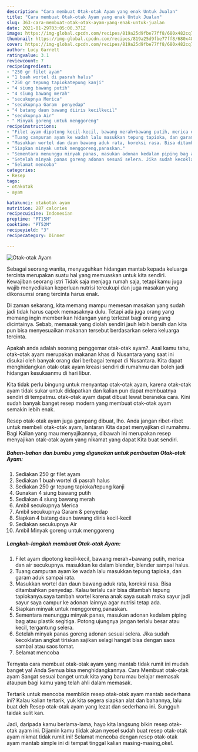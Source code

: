 ```yaml
---
description: "Cara membuat Otak-otak Ayam yang enak Untuk Jualan"
title: "Cara membuat Otak-otak Ayam yang enak Untuk Jualan"
slug: 363-cara-membuat-otak-otak-ayam-yang-enak-untuk-jualan
date: 2021-01-29T03:05:00.371Z
image: https://img-global.cpcdn.com/recipes/819a25d9fbe77ff8/680x482cq70/otak-otak-ayam-foto-resep-utama.jpg
thumbnail: https://img-global.cpcdn.com/recipes/819a25d9fbe77ff8/680x482cq70/otak-otak-ayam-foto-resep-utama.jpg
cover: https://img-global.cpcdn.com/recipes/819a25d9fbe77ff8/680x482cq70/otak-otak-ayam-foto-resep-utama.jpg
author: Lucy Garrett
ratingvalue: 3.1
reviewcount: 7
recipeingredient:
- "250 gr filet ayam"
- "1 buah wortel di pasrah halus"
- "250 gr tepung tapiokatepung kanji"
- "4 siung bawang putih"
- "4 siung bawang merah"
- "secukupnya Merica"
- "secukupnya Garam  penyedap"
- "4 batang daun bawang diiris kecilkecil"
- "secukupnya Air"
- " Minyak goreng untuk menggoreng"
recipeinstructions:
- "Filet ayam dipotong kecil-kecil, bawang merah+bawang putih, merica dan air secukupnya. masukkan ke dalam blender, blender sampai halus."
- "Tuang campuran ayam ke wadah lalu masukkan tepung tapioka, dan garam aduk sampai rata."
- "Masukkan wortel dan daun bawang aduk rata, koreksi rasa. Bisa ditambahkan penyedap. Kalau terlalu cair bisa ditambah tepung tapiokanya.saya tambah wortel karena anak saya susah maka sayur jadi sayur saya campur ke adonan lainnya agar nutrisi tetap ada."
- "Siapkan minyak untuk menggoreng,panaskan."
- "Sementara menunggu minyak panas, masukan adonan kedalam piping bag atau plastik segitiga. Potong ujungnya jangan terlalu besar atau kecil, tergantung selera."
- "Setelah minyak panas goreng adonan sesuai selera. Jika sudah kecoklatan angkat tiriskan sajikan selagi hangat bisa dengan saos sambal atau saos tomat."
- "Selamat mencoba"
categories:
- Resep
tags:
- otakotak
- ayam

katakunci: otakotak ayam 
nutrition: 287 calories
recipecuisine: Indonesian
preptime: "PT15M"
cooktime: "PT52M"
recipeyield: "3"
recipecategory: Dinner

---
```



![Otak-otak Ayam](https://img-global.cpcdn.com/recipes/819a25d9fbe77ff8/680x482cq70/otak-otak-ayam-foto-resep-utama.jpg)

Sebagai seorang wanita, menyuguhkan hidangan mantab kepada keluarga tercinta merupakan suatu hal yang memuaskan untuk kita sendiri. Kewajiban seorang istri Tidak saja menjaga rumah saja, tetapi kamu juga wajib menyediakan keperluan nutrisi tercukupi dan juga masakan yang dikonsumsi orang tercinta harus enak.

Di zaman  sekarang, kita memang mampu memesan masakan yang sudah jadi tidak harus capek memasaknya dulu. Tetapi ada juga orang yang memang ingin memberikan hidangan yang terlezat bagi orang yang dicintainya. Sebab, memasak yang diolah sendiri jauh lebih bersih dan kita pun bisa menyesuaikan makanan tersebut berdasarkan selera keluarga tercinta. 



Apakah anda adalah seorang penggemar otak-otak ayam?. Asal kamu tahu, otak-otak ayam merupakan makanan khas di Nusantara yang saat ini disukai oleh banyak orang dari berbagai tempat di Nusantara. Kita dapat menghidangkan otak-otak ayam kreasi sendiri di rumahmu dan boleh jadi hidangan kesukaanmu di hari libur.

Kita tidak perlu bingung untuk menyantap otak-otak ayam, karena otak-otak ayam tidak sukar untuk didapatkan dan kalian pun dapat membuatnya sendiri di tempatmu. otak-otak ayam dapat dibuat lewat beraneka cara. Kini sudah banyak banget resep modern yang membuat otak-otak ayam semakin lebih enak.

Resep otak-otak ayam juga gampang dibuat, lho. Anda jangan ribet-ribet untuk membeli otak-otak ayam, lantaran Kita dapat menyajikan di rumahmu. Bagi Kalian yang mau menyajikannya, dibawah ini merupakan resep menyajikan otak-otak ayam yang nikamat yang dapat Kita buat sendiri.

<!--inarticleads1-->

##### Bahan-bahan dan bumbu yang digunakan untuk pembuatan Otak-otak Ayam:

1. Sediakan 250 gr filet ayam
1. Sediakan 1 buah wortel di pasrah halus
1. Sediakan 250 gr tepung tapioka/tepung kanji
1. Gunakan 4 siung bawang putih
1. Sediakan 4 siung bawang merah
1. Ambil secukupnya Merica
1. Ambil secukupnya Garam &amp; penyedap
1. Siapkan 4 batang daun bawang diiris kecil-kecil
1. Sediakan secukupnya Air
1. Ambil  Minyak goreng untuk menggoreng




<!--inarticleads2-->

##### Langkah-langkah membuat Otak-otak Ayam:

1. Filet ayam dipotong kecil-kecil, bawang merah+bawang putih, merica dan air secukupnya. masukkan ke dalam blender, blender sampai halus.
1. Tuang campuran ayam ke wadah lalu masukkan tepung tapioka, dan garam aduk sampai rata.
1. Masukkan wortel dan daun bawang aduk rata, koreksi rasa. Bisa ditambahkan penyedap. Kalau terlalu cair bisa ditambah tepung tapiokanya.saya tambah wortel karena anak saya susah maka sayur jadi sayur saya campur ke adonan lainnya agar nutrisi tetap ada.
1. Siapkan minyak untuk menggoreng,panaskan.
1. Sementara menunggu minyak panas, masukan adonan kedalam piping bag atau plastik segitiga. Potong ujungnya jangan terlalu besar atau kecil, tergantung selera.
1. Setelah minyak panas goreng adonan sesuai selera. Jika sudah kecoklatan angkat tiriskan sajikan selagi hangat bisa dengan saos sambal atau saos tomat.
1. Selamat mencoba




Ternyata cara membuat otak-otak ayam yang mantab tidak rumit ini mudah banget ya! Anda Semua bisa menghidangkannya. Cara Membuat otak-otak ayam Sangat sesuai banget untuk kita yang baru mau belajar memasak ataupun bagi kamu yang telah ahli dalam memasak.

Tertarik untuk mencoba membikin resep otak-otak ayam mantab sederhana ini? Kalau kalian tertarik, yuk kita segera siapkan alat dan bahannya, lalu buat deh Resep otak-otak ayam yang lezat dan sederhana ini. Sungguh taidak sulit kan. 

Jadi, daripada kamu berlama-lama, hayo kita langsung bikin resep otak-otak ayam ini. Dijamin kamu tiidak akan nyesel sudah buat resep otak-otak ayam nikmat tidak rumit ini! Selamat mencoba dengan resep otak-otak ayam mantab simple ini di tempat tinggal kalian masing-masing,oke!.

